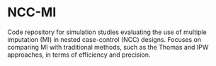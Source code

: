 # NCC-MI
Code repository for simulation studies evaluating the use of multiple imputation (MI) in nested case-control (NCC) designs. Focuses on comparing MI with traditional methods, such as the Thomas and IPW approaches, in terms of efficiency and precision.
